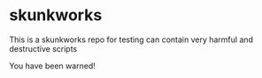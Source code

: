 skunkworks
==========

This is a skunkworks repo for testing can contain very harmful and destructive scripts 

You have been warned! 
